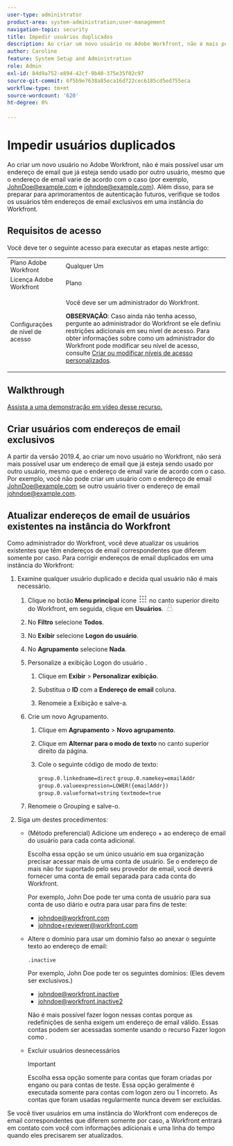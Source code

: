 ```yaml
---
user-type: administrator
product-area: system-administration;user-management
navigation-topic: security
title: Impedir usuários duplicados
description: Ao criar um novo usuário no Adobe Workfront, não é mais possível usar um endereço de email que já esteja sendo usado por outro usuário, mesmo que o endereço de email varie de acordo com o caso (por exemplo, JohnDoe@example.com e johndoe@example.com). Além disso, para se preparar para aprimoramentos de autenticação futuros, verifique se todos os usuários têm endereços de email exclusivos em uma instância do Workfront.
author: Caroline
feature: System Setup and Administration
role: Admin
exl-id: 84d9a752-e894-42cf-9b40-375e35f02c97
source-git-commit: 6f5b9e7638a85eca16d722cec6185cd5ed755eca
workflow-type: tm+mt
source-wordcount: '620'
ht-degree: 0%

---
```


# Impedir usuários duplicados

Ao criar um novo usuário no Adobe Workfront, não é mais possível usar um endereço de email que já esteja sendo usado por outro usuário, mesmo que o endereço de email varie de acordo com o caso (por exemplo, JohnDoe@example.com e johndoe@example.com). Além disso, para se preparar para aprimoramentos de autenticação futuros, verifique se todos os usuários têm endereços de email exclusivos em uma instância do Workfront.

## Requisitos de acesso

Você deve ter o seguinte acesso para executar as etapas neste artigo:

<table style="table-layout:auto"> 
 <col> 
 <col> 
 <tbody> 
  <tr> 
   <td role="rowheader">Plano Adobe Workfront</td> 
   <td>Qualquer Um</td> 
  </tr> 
  <tr> 
   <td role="rowheader">Licença Adobe Workfront</td> 
   <td>Plano</td> 
  </tr> 
  <tr> 
   <td role="rowheader">Configurações de nível de acesso</td> 
   <td> <p>Você deve ser um administrador do Workfront.</p> <p><b>OBSERVAÇÃO</b>: Caso ainda não tenha acesso, pergunte ao administrador do Workfront se ele definiu restrições adicionais em seu nível de acesso. Para obter informações sobre como um administrador do Workfront pode modificar seu nível de acesso, consulte <a href="../../../administration-and-setup/add-users/configure-and-grant-access/create-modify-access-levels.md" class="MCXref xref">Criar ou modificar níveis de acesso personalizados</a>.</p> </td> 
  </tr> 
 </tbody> 
</table>

## Walkthrough

<!--WRITER
<iframe class="vimeo-player_0" src="assets/371505632?" frameborder="0" allowfullscreen="1" width="560px" height="315px"></iframe>
-->

[Assista a uma demonstração em vídeo desse recurso.](https://vimeo.com/371505632/2e6938ce06)

## Criar usuários com endereços de email exclusivos

A partir da versão 2019.4, ao criar um novo usuário no Workfront, não será mais possível usar um endereço de email que já esteja sendo usado por outro usuário, mesmo que o endereço de email varie de acordo com o caso. Por exemplo, você não pode criar um usuário com o endereço de email JohnDoe@example.com se outro usuário tiver o endereço de email johndoe@example.com.

## Atualizar endereços de email de usuários existentes na instância do Workfront

Como administrador do Workfront, você deve atualizar os usuários existentes que têm endereços de email correspondentes que diferem somente por caso.
Para corrigir endereços de email duplicados em uma instância do Workfront:

1. Examine qualquer usuário duplicado e decida qual usuário não é mais necessário.

   1. Clique no botão **Menu principal** ícone ![](assets/main-menu-icon.png) no canto superior direito do Workfront, em seguida, clique em **Usuários**. ![](assets/users-icon-in-main-menu.png)

   1. No **Filtro** selecione **Todos**.

   1. No **Exibir** selecione **Logon do usuário**.

   1. No **Agrupamento** selecione **Nada**.

   1. Personalize a exibição Logon do usuário .

      1. Clique em **Exibir** > **Personalizar exibição**.

      1. Substitua o **ID** com a **Endereço de email** coluna.

      1. Renomeie a Exibição e salve-a.
   1. Crie um novo Agrupamento.

      1. Clique em **Agrupamento** > **Novo agrupamento**.

      1. Clique em **Alternar para o modo de texto** no canto superior direito da página.
      1. Cole o seguinte código de modo de texto:

         `group.0.linkedname=direct`
         `group.0.namekey=emailAddr`
         `group.0.valueexpression=LOWER({emailAddr})`
         `group.0.valueformat=string`
         `textmode=true`
   1. Renomeie o Grouping e salve-o.



1. Siga um destes procedimentos:

   * (Método preferencial) Adicione um endereço + ao endereço de email do usuário para cada conta adicional.

      Escolha essa opção se um único usuário em sua organização precisar acessar mais de uma conta de usuário. Se o endereço de mais não for suportado pelo seu provedor de email, você deverá fornecer uma conta de email separada para cada conta do Workfront.

      Por exemplo, John Doe pode ter uma conta de usuário para sua conta de uso diário e outra para usar para fins de teste:

      * johndoe@workfront.com
      * johndoe+reviewer@workfront.com
   * Altere o domínio para usar um domínio falso ao anexar o seguinte texto ao endereço de email:

      `.inactive`

      Por exemplo, John Doe pode ter os seguintes domínios: (Eles devem ser exclusivos.)

      * johndoe@workfront.inactive
      * johndoe@workfront.inactive2

      Não é mais possível fazer logon nessas contas porque as redefinições de senha exigem um endereço de email válido. Essas contas podem ser acessadas somente usando o recurso Fazer logon como .

   * Excluir usuários desnecessários

      >[!IMPORTANT]
      >
      >Escolha essa opção somente para contas que foram criadas por engano ou para contas de teste. Essa opção geralmente é executada somente para contas com logon zero ou 1 incorreto. As contas que foram usadas regularmente nunca devem ser excluídas.



Se você tiver usuários em uma instância do Workfront com endereços de email correspondentes que diferem somente por caso, a Workfront entrará em contato com você com informações adicionais e uma linha do tempo quando eles precisarem ser atualizados.
